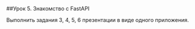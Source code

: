 ##Урок 5. Знакомство с FastAPI 

Выполнить задания 3, 4, 5, 6 презентации в виде одного приложения.
